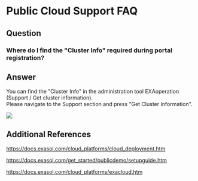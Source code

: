 # Public Cloud Support FAQ 
## Question

### Where do I find the "Cluster Info" required during portal registration?

## Answer

You can find the "Cluster Info" in the administration tool EXAoperation (Support / Get cluster information).  
Please navigate to the Support section and press "Get Cluster Information".  

![](images/clusterinfo.png)

## Additional References

<https://docs.exasol.com/cloud_platforms/cloud_deployment.htm>

<https://docs.exasol.com/get_started/publicdemo/setupguide.htm>

<https://docs.exasol.com/cloud_platforms/exacloud.htm>

